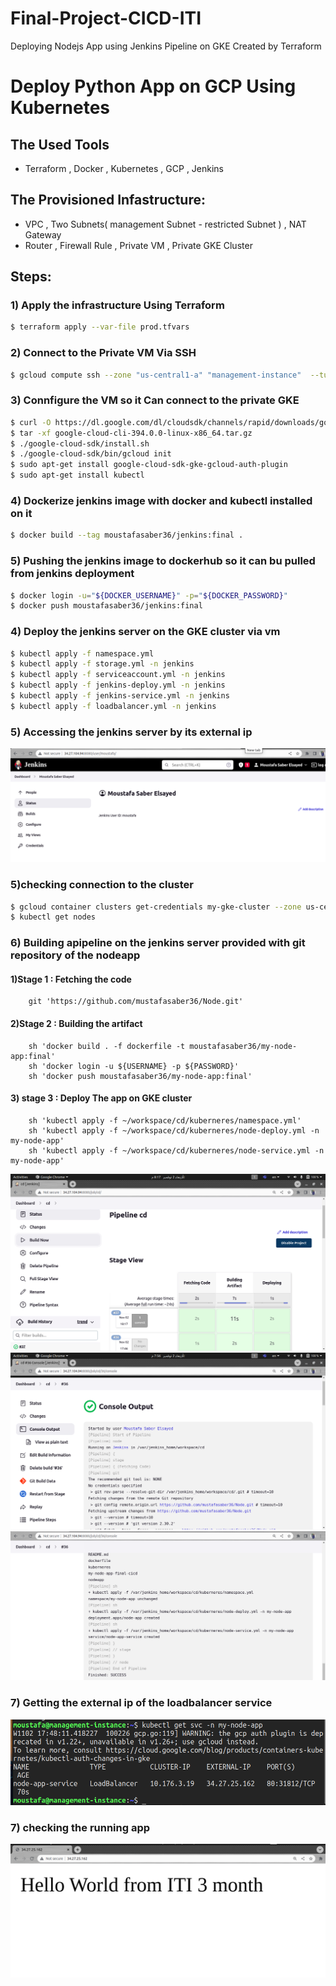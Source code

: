 # Final-Project-CICD-ITI
Deploying Nodejs App using Jenkins Pipeline on GKE Created by Terraform
# Deploy Python App on GCP Using Kubernetes
## The Used Tools
 - Terraform , Docker , Kubernetes , GCP , Jenkins

## The Provisioned Infastructure: 

- VPC  , Two Subnets( management Subnet - restricted Subnet ) , NAT Gateway 
- Router , Firewall Rule , Private VM , Private GKE Cluster 

## Steps:
### 1) Apply the infrastructure Using Terraform 
```bash
$ terraform apply --var-file prod.tfvars
```

### 2) Connect to the Private VM Via SSH
```bash
$ gcloud compute ssh --zone "us-central1-a" "management-instance"  --tunnel-through-iap --project "moustafa-saber-project"
```
### 3) Connfigure the VM so it Can connect to the private GKE
```bash
$ curl -O https://dl.google.com/dl/cloudsdk/channels/rapid/downloads/google-cloud-cli-394.0.0-linux-x86_64.tar.gz
$ tar -xf google-cloud-cli-394.0.0-linux-x86_64.tar.gz
$ ./google-cloud-sdk/install.sh
$ ./google-cloud-sdk/bin/gcloud init
$ sudo apt-get install google-cloud-sdk-gke-gcloud-auth-plugin
$ sudo apt-get install kubectl
```
### 4) Dockerize jenkins image with docker and kubectl installed on it 
```bash
$ docker build --tag moustafasaber36/jenkins:final . 
```
### 5) Pushing the jenkins image to dockerhub so it can bu pulled from jenkins deployment
```bash 
$ docker login -u="${DOCKER_USERNAME}" -p="${DOCKER_PASSWORD}"
$ docker push moustafasaber36/jenkins:final 

```
### 4) Deploy the jenkins server on the GKE cluster via vm
```bash
$ kubectl apply -f namespace.yml
$ kubectl apply -f storage.yml -n jenkins
$ kubectl apply -f serviceaccount.yml -n jenkins
$ kubectl apply -f jenkins-deploy.yml -n jenkins
$ kubectl apply -f jenkins-service.yml -n jenkins
$ kubectl apply -f loadbalancer.yml -n jenkins
```
### 5) Accessing the jenkins server by its external ip 

![image](./jenkinsserver.png)

### 5)checking  connection to the cluster
```bash
$ gcloud container clusters get-credentials my-gke-cluster --zone us-central1-a --project moustafa-saber-project
$ kubectl get nodes 
```
### 6) Building apipeline on the jenkins server provided with git repository of the nodeapp 
#### 1)Stage 1 : Fetching the code 
```
	git 'https://github.com/mustafasaber36/Node.git'

```
#### 2)Stage 2 : Building the artifact
```
	sh 'docker build . -f dockerfile -t moustafasaber36/my-node-app:final'
	sh 'docker login -u ${USERNAME} -p ${PASSWORD}'
	sh 'docker push moustafasaber36/my-node-app:final'
```
#### 3) stage 3 : Deploy The app on GKE cluster
```
	sh 'kubectl apply -f ~/workspace/cd/kuberneres/namespace.yml'
	sh 'kubectl apply -f ~/workspace/cd/kuberneres/node-deploy.yml -n my-node-app' 
	sh 'kubectl apply -f ~/workspace/cd/kuberneres/node-service.yml -n my-node-app'
```
![image](./buildingthepipeline.png)
![image](./buildingthepipeline2.png)
![image](./successpipeline.png)
### 7) Getting the external ip of the loadbalancer service 

![image](./service.png)

### 7) checking the running app 
![image](./theworkingapp.png)
